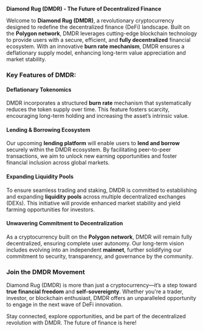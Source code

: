 
**Diamond Rug (DMDR) - The Future of Decentralized Finance**

Welcome to **Diamond Rug (DMDR)**, a revolutionary cryptocurrency designed to redefine the decentralized finance (DeFi) landscape. Built on the **Polygon network**, DMDR leverages cutting-edge blockchain technology to provide users with a secure, efficient, and **fully decentralized** financial ecosystem. With an innovative **burn rate mechanism**, DMDR ensures a deflationary supply model, enhancing long-term value appreciation and market stability.

### **Key Features of DMDR:**

#### **Deflationary Tokenomics**
DMDR incorporates a structured **burn rate** mechanism that systematically reduces the token supply over time. This feature fosters scarcity, encouraging long-term holding and increasing the asset’s intrinsic value.

#### **Lending & Borrowing Ecosystem**
Our upcoming **lending platform** will enable users to **lend and borrow** securely within the DMDR ecosystem. By facilitating peer-to-peer transactions, we aim to unlock new earning opportunities and foster financial inclusion across global markets.

#### **Expanding Liquidity Pools**
To ensure seamless trading and staking, DMDR is committed to establishing and expanding **liquidity pools** across multiple decentralized exchanges (DEXs). This initiative will provide enhanced market stability and yield farming opportunities for investors.

#### **Unwavering Commitment to Decentralization**
As a cryptocurrency built on the **Polygon network**, DMDR will remain fully decentralized, ensuring complete user autonomy. Our long-term vision includes evolving into an independent **mainnet**, further solidifying our commitment to security, transparency, and governance by the community.

### **Join the DMDR Movement**
Diamond Rug (DMDR) is more than just a cryptocurrency—it’s a step toward **true financial freedom** and **self-sovereignty**. Whether you're a trader, investor, or blockchain enthusiast, DMDR offers an unparalleled opportunity to engage in the next wave of DeFi innovation.

Stay connected, explore opportunities, and be part of the decentralized revolution with DMDR. The future of finance is here!


